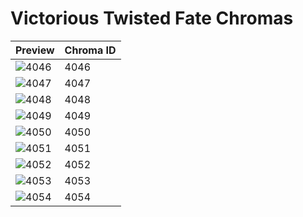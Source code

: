 # Victorious Twisted Fate Chromas

| Preview | Chroma ID |
|---------|-----------|
| ![4046](https://raw.communitydragon.org/latest/plugins/rcp-be-lol-game-data/global/default/v1/champion-chroma-images/4/4046.png) | 4046 |
| ![4047](https://raw.communitydragon.org/latest/plugins/rcp-be-lol-game-data/global/default/v1/champion-chroma-images/4/4047.png) | 4047 |
| ![4048](https://raw.communitydragon.org/latest/plugins/rcp-be-lol-game-data/global/default/v1/champion-chroma-images/4/4048.png) | 4048 |
| ![4049](https://raw.communitydragon.org/latest/plugins/rcp-be-lol-game-data/global/default/v1/champion-chroma-images/4/4049.png) | 4049 |
| ![4050](https://raw.communitydragon.org/latest/plugins/rcp-be-lol-game-data/global/default/v1/champion-chroma-images/4/4050.png) | 4050 |
| ![4051](https://raw.communitydragon.org/latest/plugins/rcp-be-lol-game-data/global/default/v1/champion-chroma-images/4/4051.png) | 4051 |
| ![4052](https://raw.communitydragon.org/latest/plugins/rcp-be-lol-game-data/global/default/v1/champion-chroma-images/4/4052.png) | 4052 |
| ![4053](https://raw.communitydragon.org/latest/plugins/rcp-be-lol-game-data/global/default/v1/champion-chroma-images/4/4053.png) | 4053 |
| ![4054](https://raw.communitydragon.org/latest/plugins/rcp-be-lol-game-data/global/default/v1/champion-chroma-images/4/4054.png) | 4054 |